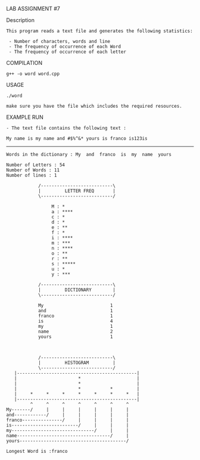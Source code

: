 LAB ASSIGNMENT #7

Description

    This program reads a text file and generates the following statistics:
     
     - Number of characters, words and line
     - The frequency of occurrence of each Word
     - The frequency of occurrence of each letter
	
COMPILATION
	
	g++ -o word word.cpp

USAGE
	
	./word

	make sure you have the file which includes the required resources.

EXAMPLE RUN

	- The text file contains the following text :

    My name is my name and #$%^&* yours is franco is123is
---------------------------------------------------------------------------------------------------------
    Words in the dictionary : My  and  franco  is  my  name  yours

    Number of Letters : 54
    Number of Words : 11
    Number of lines : 1

                /---------------------------\
                |         LETTER FREQ       |
	            \---------------------------/

                     M : *
                     a : ****
                     c : *
                     d : *
                     e : **
                     f : *
                     i : ****
                     m : ***
                     n : ****
                     o : **
                     r : **
                     s : *****
                     u : *
                     y : ***

                /---------------------------\
                |         DICTIONARY        |
	            \---------------------------/

                My                         1
                and                        1
                franco                     1
                is                         4
                my                         1
                name                       2
                yours                      1



                /---------------------------\
                |         HISTOGRAM         |
	            \---------------------------/
       |---------------------------------------------|
       |                       *                     |
       |                       *                     |
       |                       *           *         |
       |     *     *     *     *     *     *     *   |
       |---------------------------------------------|
             ^     ^     ^     ^     ^     ^     ^
    My-------/     |     |     |     |     |     |
    and------------/     |     |     |     |     |
    franco---------------/     |     |     |     |
    is-------------------------/     |     |     |
    my-------------------------------/     |     |
    name-----------------------------------/     |
    yours----------------------------------------/

    Longest Word is :franco
